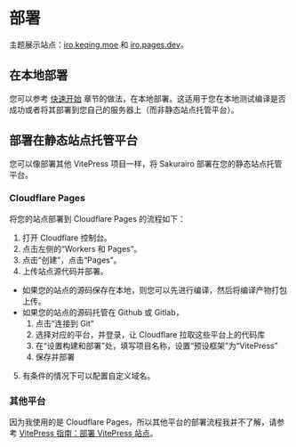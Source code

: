 # 部署

主题展示站点：[iro.keqing.moe](https://iro.keqing.moe/) 和 [iro.pages.dev](https://iro.pages.dev)。

## 在本地部署

您可以参考 [快速开始](quickstart#compile-run) 章节的做法，在本地部署。这适用于您在本地测试编译是否成功或者将其部署到您自己的服务器上（而非静态站点托管平台）。

## 部署在静态站点托管平台

您可以像部署其他 VitePress 项目一样，将 Sakurairo 部署在您的静态站点托管平台。

### Cloudflare Pages

将您的站点部署到  Cloudflare Pages 的流程如下：

1. 打开 Cloudflare 控制台。
2. 点击左侧的“Workers 和 Pages”。
3. 点击“创建”，点击“Pages”。
4. 上传站点源代码并部署。
  - 如果您的站点的源码保存在本地，则您可以先进行编译，然后将编译产物打包上传。
  - 如果您的站点的源码托管在 Github 或 Gitlab，
    1. 点击“连接到 Git”
    2. 选择对应的平台，并登录，让 Cloudflare 拉取这些平台上的代码库
    3. 在“设置构建和部署”处，填写项目名称，设置“预设框架”为“VitePress”
    4. 保存并部署
5. 有条件的情况下可以配置自定义域名。

### 其他平台

因为我使用的是 Cloudflare Pages，所以其他平台的部署流程我并不了解，请参考 [VitePress 指南：部署 VitePress 站点](https://vitepress.dev/zh/guide/deploy)。
